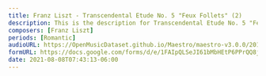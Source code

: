 ```yaml
---
title: Franz Liszt - Transcendental Etude No. 5 "Feux Follets" (2)
description: This is the description for Transcendental Etude No. 5 "Feux Follets" by Franz Liszt
composers: [Franz Liszt]
periods: [Romantic]
audioURL: https://OpenMusicDataset.github.io/Maestro/maestro-v3.0.0/2013/ORIG-MIDI_02_7_6_13_Group__MID--AUDIO_07_R1_2013_wav--3.midi
formURL: https://docs.google.com/forms/d/e/1FAIpQLSeJI61bMbHEtP6PPrQQ8jOyFoLZLwO997buw1vREuAFScZd_A/viewform
date: 2021-08-08T07:43:13-06:00
---
```

